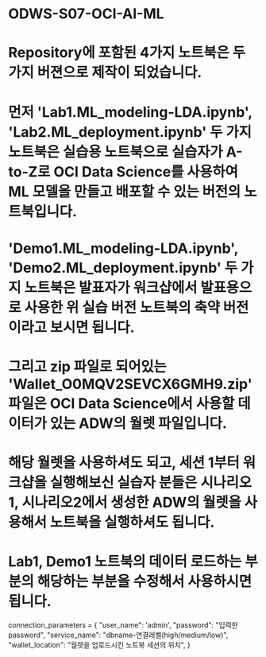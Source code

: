 # ODWS-S07-OCI-AI-ML
# Repository에 포함된 4가지 노트북은 두 가지 버젼으로 제작이 되었습니다.
# 먼저 'Lab1.ML_modeling-LDA.ipynb', 'Lab2.ML_deployment.ipynb' 두 가지 노트북은 실습용 노트북으로 실습자가 A-to-Z로 OCI Data Science를 사용하여 ML 모델을 만들고 배포할 수 있는 버전의 노트북입니다. 
# 'Demo1.ML_modeling-LDA.ipynb', 'Demo2.ML_deployment.ipynb' 두 가지 노트북은 발표자가 워크샵에서 발표용으로 사용한 위 실습 버전 노트북의 축약 버전이라고 보시면 됩니다. 

# 그리고 zip 파일로 되어있는 'Wallet_O0MQV2SEVCX6GMH9.zip' 파일은 OCI Data Science에서 사용할 데이터가 있는 ADW의 월렛 파일입니다. 
# 해당 월렛을 사용하셔도 되고, 세션 1부터 워크샵을 실행해보신 실습자 분들은 시나리오1, 시나리오2에서 생성한 ADW의 월렛을 사용해서 노트북을 실행하셔도 됩니다. 

# Lab1, Demo1 노트북의 데이터 로드하는 부분의 해당하는 부분을 수정해서 사용하시면 됩니다. 

connection_parameters = {
    "user_name": 'admin',
    "password": "입력한 password",
    "service_name": "dbname-연결레벨(high/medium/low)",
    "wallet_location": "월렛을 업로드시킨 노트북 세션의 위치",
}
